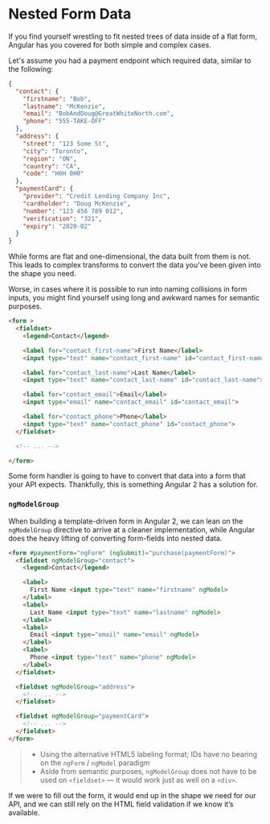 # Nested Form Data

If you find yourself wrestling to fit nested trees of data inside of a flat form, Angular has you covered for both simple and complex cases.

Let's assume you had a payment endpoint which required data, similar to the following:
```json
{
  "contact": {
    "firstname": "Bob",
    "lastname": "McKenzie",
    "email": "BobAndDoug@GreatWhiteNorth.com",
    "phone": "555-TAKE-OFF"
  },
  "address": {
    "street": "123 Some St",
    "city": "Toronto",
    "region": "ON",
    "country": "CA",
    "code": "H0H 0H0"
  },
  "paymentCard": {
    "provider": "Credit Lending Company Inc",
    "cardholder": "Doug McKenzie",
    "number": "123 456 789 012",
    "verification": "321",
    "expiry": "2020-02"
  }
}
```

While forms are flat and one-dimensional, the data built from them is not.
This leads to complex transforms to convert the data you’ve been given into the shape you need.

Worse, in cases where it is possible to run into naming collisions in form inputs, you might find yourself using long and awkward names for semantic purposes.

```html
<form >
  <fieldset>
    <legend>Contact</legend>

    <label for="contact_first-name">First Name</label>
    <input type="text" name="contact_first-name" id="contact_first-name">

    <label for="contact_last-name">Last Name</label>
    <input type="text" name="contact_last-name" id="contact_last-name">

    <label for="contact_email">Email</label>
    <input type="email" name="contact_email" id="contact_email">

    <label for="contact_phone">Phone</label>
    <input type="text" name="contact_phone" id="contact_phone">
  </fieldset>

  <!-- ... -->

</form>
```

Some form handler is going to have to convert that data into a form that your API expects.
Thankfully, this is something Angular 2 has a solution for.

### `ngModelGroup`

When building a template-driven form in Angular 2, we can lean on the `ngModelGroup` directive to arrive at a cleaner implementation, while Angular does the heavy lifting of converting form-fields into nested data.

```html
<form #paymentForm="ngForm" (ngSubmit)="purchase(paymentForm)">
  <fieldset ngModelGroup="contact">
    <legend>Contact</legend>

    <label>
      First Name <input type="text" name="firstname" ngModel>
    </label>
    <label>
      Last Name <input type="text" name="lastname" ngModel>
    </label>
    <label>
      Email <input type="email" name="email" ngModel>
    </label>
    <label>
      Phone <input type="text" name="phone" ngModel>
    </label>
  </fieldset>

  <fieldset ngModelGroup="address">
    <!-- ... -->
  </fieldset>

  <fieldset ngModelGroup="paymentCard">
    <!-- ... -->
  </fieldset>
</form>
```

> - Using the alternative HTML5 labeling format; IDs have no bearing on the `ngForm` / `ngModel` paradigm
> - Aside from semantic purposes, `ngModelGroup` does not have to be used on `<fieldset>` — it would work just as well on a `<div>`.

If we were to fill out the form, it would end up in the shape we need for our API, and we can still rely on the HTML field validation if we know it’s available.
